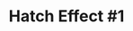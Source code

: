 ---
portfolio: hatch
title:  "Hatch Effect #1"
description: "It’s fall along the Blue Ridge Parkway. Sheila and Paul are out for a peaceful ride when suddenly they crash into an unexpected time."
imgSrc: "../images/v3/hatch/hatch-1.jpg"
layout: port-v
set: hatch
---
